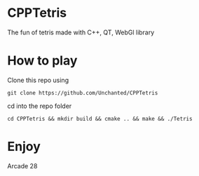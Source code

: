 # CPPTetris

The fun of tetris made with C++, QT, WebGl library 

# How to play

Clone this repo using 

`git clone https://github.com/Unchanted/CPPTetris`

cd into the repo folder 

``cd CPPTetris && mkdir build && cmake .. && make && ./Tetris``

# Enjoy

Arcade 28
